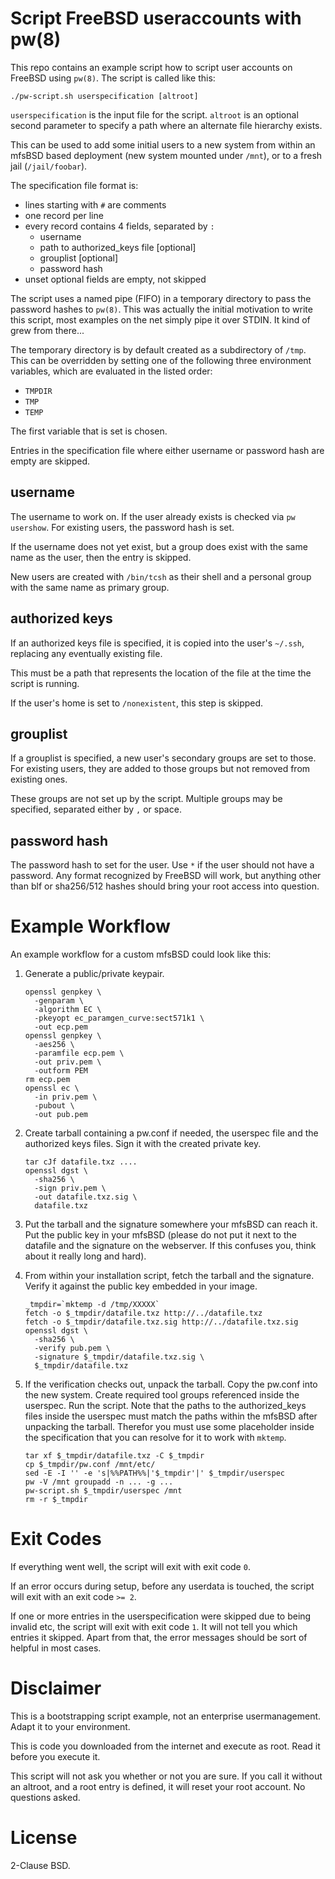 Script FreeBSD useraccounts with pw(8)
======================================

This repo contains an example script how to script user
accounts on FreeBSD using `pw(8)`. The script is called
like this:

```
./pw-script.sh userspecification [altroot]
```

`userspecification` is the input file for the script.
`altroot` is an optional second parameter to specify a
path where an alternate file hierarchy exists.

This can be used to add some initial users to a new system
from within an mfsBSD based deployment (new system mounted
under `/mnt`), or to a fresh jail (`/jail/foobar`).

The specification file format is:
* lines starting with `#` are comments
* one record per line
* every record contains 4 fields, separated by `:`
  * username
  * path to authorized_keys file [optional]
  * grouplist [optional]
  * password hash
* unset optional fields are empty, not skipped

The script uses a named pipe (FIFO) in a temporary directory to
pass the password hashes to `pw(8)`. This was actually the
initial motivation to write this script, most examples on the
net simply pipe it over STDIN. It kind of grew from there...

The temporary directory is by default created as a subdirectory
of `/tmp`. This can be overridden by setting one of the following
three environment variables, which are evaluated in the listed
order:
* `TMPDIR`
* `TMP`
* `TEMP`

The first variable that is set is chosen.

Entries in the specification file where either username or password
hash are empty are skipped.

username
--------

The username to work on. If the user already exists is checked
via `pw usershow`. For existing users, the password hash is
set.

If the username does not yet exist, but a group does exist
with the same name as the user, then the entry is skipped.

New users are created with `/bin/tcsh` as their shell and
a personal group with the same name as primary group.

authorized keys
---------------

If an authorized keys file is specified, it is copied into
the user's `~/.ssh`, replacing any eventually existing file.

This must be a path that represents the location of the file
at the time the script is running.

If the user's home is set to `/nonexistent`, this step is
skipped.

grouplist
---------

If a grouplist is specified, a new user's secondary groups
are set to those. For existing users, they are added to those
groups but not removed from existing ones.

These groups are not set up by the script. Multiple groups may
be specified, separated either by `,` or space.

password hash
-------------

The password hash to set for the user. Use `*` if the user
should not have a password. Any format recognized by FreeBSD will
work, but anything other than blf or sha256/512 hashes should
bring your root access into question.

Example Workflow
================

An example workflow for a custom mfsBSD could look like this:

1. Generate a public/private keypair.
    ```
    openssl genpkey \
      -genparam \
      -algorithm EC \
      -pkeyopt ec_paramgen_curve:sect571k1 \
      -out ecp.pem
    openssl genpkey \
      -aes256 \
      -paramfile ecp.pem \
      -out priv.pem \
      -outform PEM
    rm ecp.pem
    openssl ec \
      -in priv.pem \
      -pubout \
      -out pub.pem
    ```
    
2. Create tarball containing a pw.conf if needed, the userspec
   file and the authorized keys files. Sign it with the created
   private key.
    ```
    tar cJf datafile.txz ....
    openssl dgst \
      -sha256 \
      -sign priv.pem \
      -out datafile.txz.sig \
      datafile.txz
    ```
    
3. Put the tarball and the signature somewhere your mfsBSD can reach
   it. Put the public key in your mfsBSD (please do not put it next
   to the datafile and the signature on the webserver. If this
   confuses you, think about it really long and hard).

4. From within your installation script, fetch the tarball and the
   signature. Verify it against the public key embedded in your
   image.
    ```
    _tmpdir=`mktemp -d /tmp/XXXXX`
    fetch -o $_tmpdir/datafile.txz http://../datafile.txz
    fetch -o $_tmpdir/datafile.txz.sig http://../datafile.txz.sig
    openssl dgst \
      -sha256 \
      -verify pub.pem \
      -signature $_tmpdir/datafile.txz.sig \
      $_tmpdir/datafile.txz
    ```
    
5. If the verification checks out, unpack the tarball. Copy the
   pw.conf into the new system. Create required tool groups referenced
   inside the userspec.
   Run the script.
   Note that the paths to the authorized_keys files inside the userspec
   must match the paths within the mfsBSD after unpacking the tarball.
   Therefor you must use some placeholder inside the specification
   that you can resolve for it to work with `mktemp`.
    ```
    tar xf $_tmpdir/datafile.txz -C $_tmpdir
    cp $_tmpdir/pw.conf /mnt/etc/
    sed -E -I '' -e 's|%%PATH%%|'$_tmpdir'|' $_tmpdir/userspec
    pw -V /mnt groupadd -n ... -g ...
    pw-script.sh $_tmpdir/userspec /mnt
    rm -r $_tmpdir
    ```

Exit Codes
==========

If everything went well, the script will exit with exit code `0`.

If an error occurs during setup, before any userdata is touched, the
script will exit with an exit code `>= 2`.

If one or more entries in the userspecification were skipped due to
being invalid etc, the script will exit with exit code `1`.
It will not tell you which entries it skipped. Apart from that, the
error messages should be sort of helpful in most cases.

Disclaimer
==========

This is a bootstrapping script example, not an enterprise usermanagement.
Adapt it to your environment.

This is code you downloaded from the internet and execute as root.
Read it before you execute it.

This script will not ask you whether or not you are sure. If you call
it without an altroot, and a root entry is defined, it will reset your
root account. No questions asked.

License
=======

2-Clause BSD.
